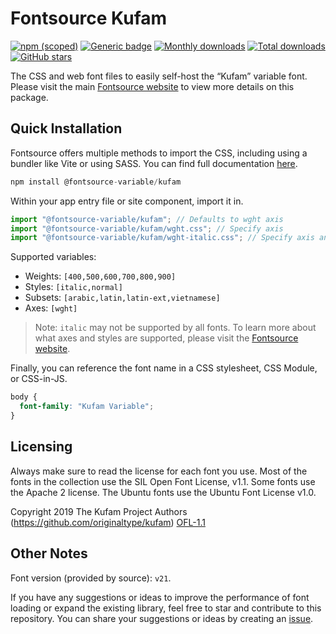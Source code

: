 # Fontsource Kufam

[![npm (scoped)](https://img.shields.io/npm/v/@fontsource-variable/kufam?color=brightgreen)](https://www.npmjs.com/package/@fontsource-variable/kufam) [![Generic badge](https://img.shields.io/badge/fontsource-passing-brightgreen)](https://github.com/fontsource/fontsource) [![Monthly downloads](https://badgen.net/npm/dm/@fontsource-variable/kufam)](https://github.com/fontsource/fontsource) [![Total downloads](https://badgen.net/npm/dt/@fontsource-variable/kufam)](https://github.com/fontsource/fontsource) [![GitHub stars](https://img.shields.io/github/stars/fontsource/fontsource.svg?style=social&label=Star)](https://github.com/fontsource/fontsource/stargazers)

The CSS and web font files to easily self-host the “Kufam” variable font. Please visit the main [Fontsource website](https://fontsource.org/fonts/kufam) to view more details on this package.

## Quick Installation

Fontsource offers multiple methods to import the CSS, including using a bundler like Vite or using SASS. You can find full documentation [here](https://fontsource.org/docs/getting-started/introduction).

```javascript
npm install @fontsource-variable/kufam
```

Within your app entry file or site component, import it in.

```javascript
import "@fontsource-variable/kufam"; // Defaults to wght axis
import "@fontsource-variable/kufam/wght.css"; // Specify axis
import "@fontsource-variable/kufam/wght-italic.css"; // Specify axis and style
```

Supported variables:
- Weights: `[400,500,600,700,800,900]`
- Styles: `[italic,normal]`
- Subsets: `[arabic,latin,latin-ext,vietnamese]`
- Axes: `[wght]`

> Note: `italic` may not be supported by all fonts. To learn more about what axes and styles are supported, please visit the [Fontsource website](https://fontsource.org/fonts/kufam).

Finally, you can reference the font name in a CSS stylesheet, CSS Module, or CSS-in-JS.

```css
body {
  font-family: "Kufam Variable";
}
```

## Licensing
Always make sure to read the license for each font you use. Most of the fonts in the collection use the SIL Open Font License, v1.1. Some fonts use the Apache 2 license. The Ubuntu fonts use the Ubuntu Font License v1.0.

Copyright 2019 The Kufam Project Authors (https://github.com/originaltype/kufam)
[OFL-1.1](http://scripts.sil.org/OFL)

## Other Notes
Font version (provided by source): `v21`.

If you have any suggestions or ideas to improve the performance of font loading or expand the existing library, feel free to star and contribute to this repository. You can share your suggestions or ideas by creating an [issue](https://github.com/fontsource/fontsource/issues).